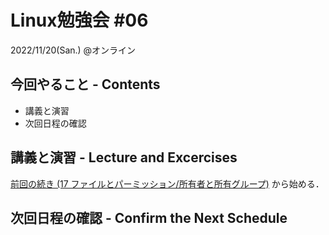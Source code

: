 # Linux勉強会 #06

2022/11/20(San.) @オンライン

## 今回やること - Contents

- 講義と演習
- 次回日程の確認

## 講義と演習 - Lecture and Excercises

[前回の続き (17 ファイルとパーミッション/所有者と所有グループ)](https://envader.plus/course/1/scenario/1014#153) から始める．

## 次回日程の確認 - Confirm the Next Schedule
